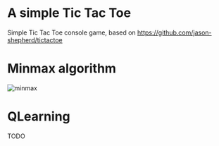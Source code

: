 # A simple Tic Tac Toe

Simple Tic Tac Toe console game, based on https://github.com/jason-shepherd/tictactoe

# Minmax algorithm

![minmax](https://camo.githubusercontent.com/b611f48e6d22a223ff4ef7be9a0c94a535b627751d37ef68e4e70f4d12e2e6c9/68747470733a2f2f6e6573746564736f6674776172652e636f6d2f6173736574732f696d616765732f323031392d30362d31352d7469632d7461632d746f652d776974682d7468652d6d696e696d61782d616c676f726974686d2d353938382e3132333632352f656f3371723434627031773936613932743873322e706e67)

# QLearning

TODO
